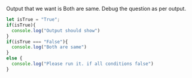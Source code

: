 Output that we want is Both are same. Debug the question as per output.
```javascript
let isTrue = "True";
if(isTrue){
  console.log("Output should show")
}
if(isTrue === "False"){
  console.log("Both are same")
}
else {
  console.log("Please run it. if all conditions false")
}

```